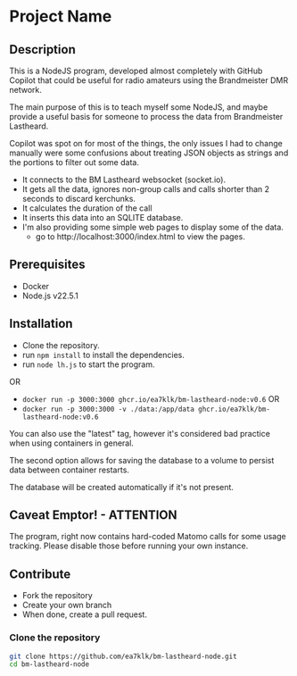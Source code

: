 # Project Name

## Description
This is a NodeJS program, developed almost completely with GitHub Copilot that could be useful for radio amateurs using the Brandmeister DMR network. 

The main purpose of this is to teach myself some NodeJS, and maybe provide a useful basis for someone to process the data from Brandmeister Lastheard. 

Copilot was spot on for most of the things, the only issues I had to change manually were some confusions about treating JSON objects as strings and the portions to filter out some data. 

- It connects to the BM Lastheard websocket (socket.io).  
- It gets all the data, ignores non-group calls and calls shorter than 2 seconds to discard kerchunks.  
- It calculates the duration of the call
- It inserts this data into an SQLITE database.  
- I'm also providing some simple web pages to display some of the data. 
  - go to http://localhost:3000/index.html to view the pages. 

## Prerequisites
- Docker
- Node.js v22.5.1

## Installation

- Clone the repository. 
- run ```npm install``` to install the dependencies.
- run  ```node lh.js``` to start the program.  

OR

- ```docker run -p 3000:3000 ghcr.io/ea7klk/bm-lastheard-node:v0.6```
OR 
- ```docker run -p 3000:3000 -v ./data:/app/data ghcr.io/ea7klk/bm-lastheard-node:v0.6```

You can also use the "latest" tag, however it's considered bad practice when using containers in general.  

The second option allows for saving the database to a volume to persist data between container restarts. 

The database will be created automatically if it's not present. 

## Caveat Emptor! - ATTENTION
The program, right now contains hard-coded Matomo calls for some usage tracking. Please disable those before running your own instance. 

## Contribute
- Fork the repository
- Create your own branch
- When done, create a pull request. 

### Clone the repository
```bash
git clone https://github.com/ea7klk/bm-lastheard-node.git
cd bm-lastheard-node
